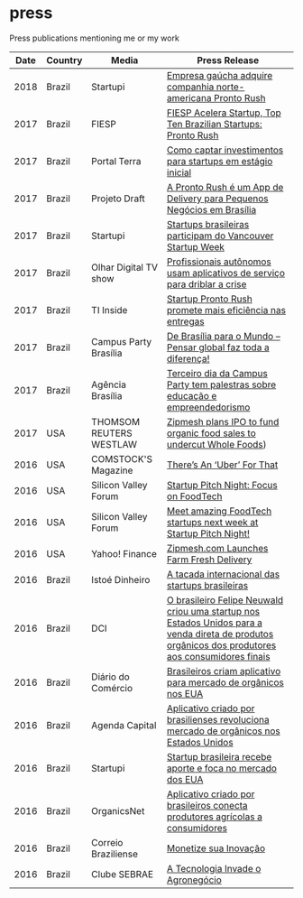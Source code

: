 # press
Press publications mentioning me or my work

Date | Country | Media | Press Release  
--- | --- | --- | --- |
2018 | Brazil | Startupi | [Empresa gaúcha adquire companhia norte-americana Pronto Rush](https://startupi.com.br/2018/06/empresa-gaucha-adquire-companhia-norte-americana-pronto-rush/)
2017 | Brazil | FIESP | [FIESP Acelera Startup, Top Ten Brazilian Startups: Pronto Rush](press/pronto_rush_top_10_brazilian_startups.pdf)
2017 | Brazil | Portal Terra | [Como captar investimentos para startups em estágio inicial](https://www.terra.com.br/noticias/tecnologia/canaltech/como-captar-investimentos-para-startups-em-estagio-inicial,97f4010d6005c25f0613f18ebf28b66avt98w02s.html)
2017 | Brazil | Projeto Draft | [A Pronto Rush é um App de Delivery para Pequenos Negócios em Brasília](http://projetodraft.com/a-pronto-rush-e-um-app-de-delivery-para-pequenos-negocios-em-brasilia/)
2017 | Brazil | Startupi | [Startups brasileiras participam do Vancouver Startup Week](https://startupi.com.br/2017/09/startups-brasileiras-participam-do-vancouver-startup-week-2017/)
2017 | Brazil | Olhar Digital TV show | [Profissionais autônomos usam aplicativos de serviço para driblar a crise](https://olhardigital.com.br/video/profissionais-autonomos-usam-aplicativos-de-servico-para-driblar-a-crise/71378)
2017 | Brazil | TI Inside | [Startup Pronto Rush promete mais eficiência nas entregas](press/startup_pronto_rush_promete_mais_eficiencia_nas_entregas___ti_inside_online_-_web_inside.pdf)
2017 | Brazil | Campus Party Brasília | [De Brasília para o Mundo – Pensar global faz toda a diferença!](https://youtu.be/V2G-fqyZptw?t=7481)
2017 | Brazil | Agência Brasília | [Terceiro dia da Campus Party tem palestras sobre educação e empreendedorismo](https://www.agenciabrasilia.df.gov.br/2017/06/16/terceiro-dia-da-campus-party-tem-palestras-sobre-educacao-e-empreendedorismo/)
2017 | USA | THOMSOM REUTERS WESTLAW | [Zipmesh plans IPO to fund organic food sales to undercut Whole Foods](https://content.next.westlaw.com/Document/Ie2981078ea5311e698dc8b09b4f043e0/View/FullText.html?originationContext=docHeader&contextData=(sc.Search)&transitionType=Document&needToInjectTerms=False&docSource=8f205a563e7444869a3d623e2deb893e&firstPage=true&bhcp=1))
2016 | USA | COMSTOCK'S Magazine | [There’s An ‘Uber’ For That](https://www.comstocksmag.com/web-only/theres-uber)
2016 | USA | Silicon Valley Forum | [Startup Pitch Night: Focus on FoodTech](http://siliconvalleyforum.com/article/startup-pitch-night-focus-on-foodtech)
2016 | USA | Silicon Valley Forum | [Meet amazing FoodTech startups next week at Startup Pitch Night!](http://siliconvalleyforum.com/article/meet-amazing-foodtech-startups-next-week-at-startup-pitch-night)
2016 | USA | Yahoo! Finance | [Zipmesh.com Launches Farm Fresh Delivery](press/zipmesh.pdf)
2016 | Brazil | Istoé Dinheiro | [A tacada internacional das startups brasileiras](press/archive.zip)
2016 | Brazil | DCI | [O brasileiro Felipe Neuwald criou uma startup nos Estados Unidos para a venda direta de produtos orgânicos dos produtores aos consumidores finais](press/cdi_zipmesh.pdf)
2016 | Brazil | Diário do Comércio | [Brasileiros criam aplicativo para mercado de orgânicos nos EUA](press/curtas.pdf)
2016 | Brazil | Agenda Capital | [Aplicativo criado por brasilienses revoluciona mercado de orgânicos nos Estados Unidos](http://agendacapital.com.br/aplicativo-criado-por-brasilienses-revoluciona-mercado-de-organicos-nos-estados-unidos/)
2016 | Brazil | Startupi | [Startup brasileira recebe aporte e foca no mercado dos EUA](https://startupi.com.br/2016/05/startup-brasileira-recebe-aporte-e-foca-no-mercado-dos-eua/)
2016 | Brazil | OrganicsNet | [Aplicativo criado por brasileiros conecta produtores agrícolas a consumidores](http://www.organicsnet.com.br/2016/05/aplicativo-criado-por-brasileiros-conecta-produtores-agricolas-a-consumidores/)
2016 | Brazil | Correio Braziliense | [Monetize sua Inovação](http://www.correiobraziliense.com.br/app/noticia/eu-estudante/tf_carreira/2016/04/24/tf_carreira_interna,528894/monetize-sua-inovacao.shtml)
2016 | Brazil | Clube SEBRAE | [A Tecnologia Invade o Agronegócio](https://clubesebrae.com.br/blog/a-tecnologia-invade-o-agronegocio)
